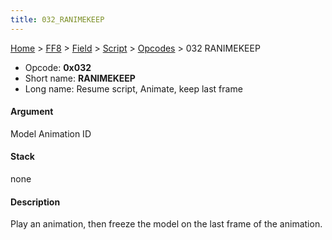 ```yaml
---
title: 032_RANIMEKEEP
---
```


[Home](../../../../index.md) > [FF8](../../../../FF8.md) > [Field](../../../Field.md) > [Script](../../Script.md) > [Opcodes](../Opcodes.md) > 032 RANIMEKEEP

-   Opcode: **0x032**
-   Short name: **RANIMEKEEP**
-   Long name: Resume script, Animate, keep last frame

#### Argument

Model Animation ID

#### Stack

none

#### Description

Play an animation, then freeze the model on the last frame of the animation.
